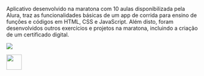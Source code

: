 Aplicativo desenvolvido na maratona com 10 aulas disponibilizada pela Alura, traz as funcionalidades básicas de um app de corrida para ensino de funções e códigos em HTML, CSS e JavaScript. Além disto, foram desenvolvidos outros exercícios e projetos na maratona, incluindo a criação de um certificado digital.



![](https://raw.githubusercontent.com/ChristopherHauschild/app-maratona-alura-quarentenadev/master/video.gif)

<img src="https://raw.githubusercontent.com/ChristopherHauschild/app-maratona-alura-quarentenadev/master/video.gif" width="40" height="40" />



